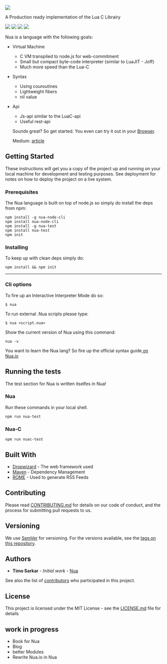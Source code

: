  <img src="https://github.com/Nua-lang/Images/blob/master/uhunua.png"></img>


A Production ready implementation of the Lua C Librairy

![](https://img.shields.io/badge/build-passing-brightgreen)
![](https://img.shields.io/badge/circleci-passing-brightgreen)
![](https://img.shields.io/badge/chat-on%20googleGroups-dodgerblue)
![](https://img.shields.io/badge/Self--host-passing-dodgerblue)

Nua is a language with the following goals:
* Virtual Machine
  * C VM transpiled to node.js for web-commitment
  * Small but compact byte-code interpreter (similar to LuaJIT - Joff) 
  * Much more speed than the Lua-C
* Syntax
  * Using couroutines
  * Lightweight fibers
  * nil value
* Api
  * Js-api similar to the LuaC-api
  * Useful rest-api
  
  Sounds great? So get started. You even can try it out in your <a href="http://freezyjs.github.io">Browser</a>.
  
  Medium: <a href="https://medium.com/p/90cd532ac09/edit">article</a>

## Getting Started

These instructions will get you a copy of the project up and running on your local machine for development and testing purposes. See deployment for notes on how to deploy the project on a live system.

### Prerequisites

The Nua language is built on top of node.js so simply do install the deps from npm:

```
npm install -g nua-node-cli
npm install nua-node-cli
npm install -g nua-test
npm install nua-test
npm init
```

### Installing

To keep up with clean deps simply do:

```
npm install && npm init
```
<hr>

### Cli options

To fire up an Interactive Interpreter Mode do so:

```
$ nua
```


To run external .Nua scripts please type:

```
$ nua <script.nua>
```

Show the current version of Nua using this command:

```
nua -v
```

You want to learn the Nua lang? So fire up the official syntax guide<a href=""> on Nua.io</a>


## Running the tests

The test section for Nua is written itselfes in Nua!

### Nua

Run these commands in your local shell.

```
npm run nua-test
```

### Nua-C


```
npm run nuac-test
```



## Built With

* [Dropwizard](http://www.dropwizard.io/1.0.2/docs/) - The web framework used
* [Maven](https://maven.apache.org/) - Dependency Management
* [ROME](https://rometools.github.io/rome/) - Used to generate RSS Feeds

## Contributing

Please read [CONTRIBUTING.md](https://gist.github.com//) for details on our code of conduct, and the process for submitting pull requests to us.

## Versioning

We use [SemVer](http://semver.org/) for versioning. For the versions available, see the [tags on this repository](https://github.com/your/project/tags). 

## Authors

* **Timo Sarkar** - *Initial work* - [Nua](https://github.com/Nua-lang)

See also the list of [contributors](https://github.com/your/project/contributors) who participated in this project.

## License

This project is licensed under the MIT License - see the [LICENSE.md](LICENSE.md) file for details

## work in progress

* Book for Nua
* Blog
* better Modules
* Rewrite Nua.io in Nua

